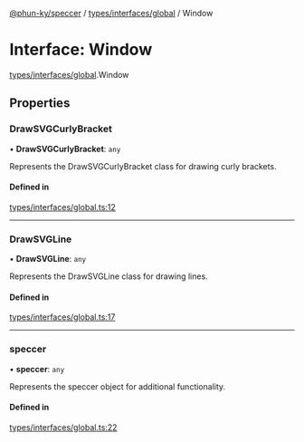 [@phun-ky/speccer](../README.md) / [types/interfaces/global](../modules/types_interfaces_global.md) / Window

# Interface: Window

[types/interfaces/global](../modules/types_interfaces_global.md).Window

## Properties

### DrawSVGCurlyBracket

• **DrawSVGCurlyBracket**: `any`

Represents the DrawSVGCurlyBracket class for drawing curly brackets.

#### Defined in

[types/interfaces/global.ts:12](https://github.com/phun-ky/speccer/blob/main/src/types/interfaces/global.ts#L12)

___

### DrawSVGLine

• **DrawSVGLine**: `any`

Represents the DrawSVGLine class for drawing lines.

#### Defined in

[types/interfaces/global.ts:17](https://github.com/phun-ky/speccer/blob/main/src/types/interfaces/global.ts#L17)

___

### speccer

• **speccer**: `any`

Represents the speccer object for additional functionality.

#### Defined in

[types/interfaces/global.ts:22](https://github.com/phun-ky/speccer/blob/main/src/types/interfaces/global.ts#L22)
